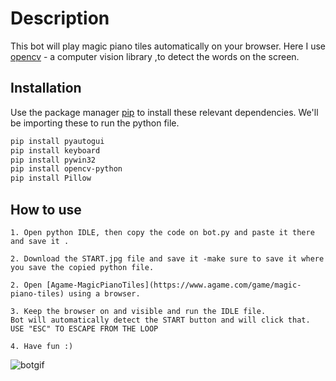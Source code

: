 # Description

This bot will play magic piano tiles automatically on your browser.
Here I use [opencv](https://opencv.org/) - a computer vision library ,to detect the words on the screen.
## Installation

Use the package manager [pip](https://pip.pypa.io/en/stable/) to install these relevant dependencies. We'll be importing these to run the python file.

```bash
pip install pyautogui
pip install keyboard
pip install pywin32
pip install opencv-python
pip install Pillow
```

## How to use
```
1. Open python IDLE, then copy the code on bot.py and paste it there and save it .

2. Download the START.jpg file and save it -make sure to save it where you save the copied python file.

2. Open [Agame-MagicPianoTiles](https://www.agame.com/game/magic-piano-tiles) using a browser.

3. Keep the browser on and visible and run the IDLE file.
Bot will automatically detect the START button and will click that.
USE "ESC" TO ESCAPE FROM THE LOOP

4. Have fun :)
```
![botgif](https://github.com/hith3sh/PianoTilesAutomated/assets/83839061/4e39477d-a978-48ec-9761-44510d2fbb0b)



